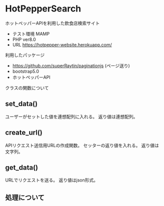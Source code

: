 # HotPepperSearch
ホットペッパーAPIを利用した飲食店検索サイト
- テスト環境 MAMP
- PHP ver8.0
- URL https://hotpepper-website.herokuapp.com/

利用したパッケージ
- https://github.com/superRaytin/paginationjs (ページ送り)
- bootstrap5.0
- ホットペッパーAPI


クラスの関数について
## set_data()
ユーザーがセットした値を連想配列に入れる。
返り値は連想配列。

## create_url()
APIリクエスト送信用URLの作成関数。
セッターの返り値を入れる。
返り値は文字列。

## get_data()
URLでリクエストを送る。
返り値はjson形式。

## 処理について




